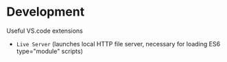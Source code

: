 
# Development

Useful VS.code extensions


- `Live Server` (launches local HTTP file server, necessary for loading ES6 type="module" scripts)

